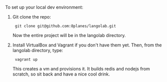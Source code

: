 To set up your local dev environment:

1. Git clone the repo:

        git clone git@github.com:8planes/langolab.git

    Now the entire project will be in the langolab directory.

2. Install VirtualBox and Vagrant if you don't have them yet. Then, from the 
   langolab directory, type:

        vagrant up

    This creates a vm and provisions it. It builds redis and nodejs from 
    scratch, so sit back and have a nice cool drink.